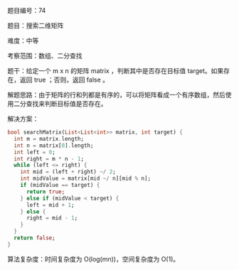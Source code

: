 题目编号：74

题目：搜索二维矩阵

难度：中等

考察范围：数组、二分查找

题干：给定一个 m x n 的矩阵 matrix ，判断其中是否存在目标值 target。如果存在，返回 true ；否则，返回 false 。

解题思路：由于矩阵的行和列都是有序的，可以将矩阵看成一个有序数组，然后使用二分查找来判断目标值是否存在。

解决方案：

```dart
bool searchMatrix(List<List<int>> matrix, int target) {
  int m = matrix.length;
  int n = matrix[0].length;
  int left = 0;
  int right = m * n - 1;
  while (left <= right) {
    int mid = (left + right) ~/ 2;
    int midValue = matrix[mid ~/ n][mid % n];
    if (midValue == target) {
      return true;
    } else if (midValue < target) {
      left = mid + 1;
    } else {
      right = mid - 1;
    }
  }
  return false;
}
```

算法复杂度：时间复杂度为 O(log(mn))，空间复杂度为 O(1)。